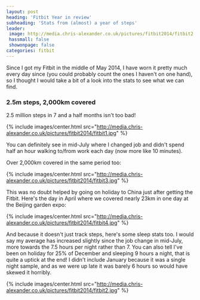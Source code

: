 ```yaml
---
layout: post
heading: 'Fitbit Year in review'
subheading: 'Stats from (almost) a year of steps'
leader:
 image: http://media.chris-alexander.co.uk/pictures/fitbit2014/fitbit2.jpg
 hassmall: false
 showonpage: false
categories: fitbit
---
```


Since I got my Fitbit in the middle of May 2014, I have worn it pretty much every day since (you could probably count the ones I haven't on one hand), so I thought I would take a bit of a look into the stats to see what we can find.

### 2.5m steps, 2,000km covered

2.5 million steps in 7 and a half months isn't too bad!

{% include images/center.html src="http://media.chris-alexander.co.uk/pictures/fitbit2014/fitbit1.jpg" %}

You can definitely see in mid-July where I changed job and didn't spend half an hour walking to/from work each day (now more like 10 minutes).

Over 2,000km covered in the same period too:

{% include images/center.html src="http://media.chris-alexander.co.uk/pictures/fitbit2014/fitbit3.jpg" %}

This was no doubt helped by going on holiday to China just after getting the Fitbit. Here's the day in April where we covered nearly 23km in one day at the Beijing garden expo:

{% include images/center.html src="http://media.chris-alexander.co.uk/pictures/fitbit2014/fitbit4.jpg" %}

And because it doesn't just track steps, here's some sleep stats too. I would say my average has increased slightly since the job change in mid-July, more towards the 7.5 hours per night rather than 7. You can also tell I've been on holiday for 25% of December and sleeping 9 hours a night, that is quite a uptick at the end! I didn't include January because it was a single night sample, and as we were up late it was barely 6 hours so would have skewed it horribly.

{% include images/center.html src="http://media.chris-alexander.co.uk/pictures/fitbit2014/fitbit2.jpg" %}

